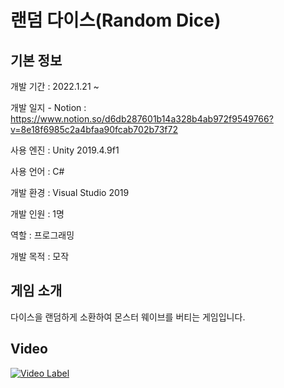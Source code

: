 # 랜덤 다이스(Random Dice)

## 기본 정보
개발 기간 : 2022.1.21 ~

개발 일지 - Notion : https://www.notion.so/d6db287601b14a328b4ab972f9549766?v=8e18f6985c2a4bfaa90fcab702b73f72

사용 엔진 : Unity 2019.4.9f1

사용 언어 : C#

개발 환경 : Visual Studio 2019

개발 인원 : 1명

역할 : 프로그래밍

개발 목적 : 모작

## 게임 소개
다이스을 랜덤하게 소환하여 몬스터 웨이브를 버티는 게임입니다.

## Video
[![Video Label](http://img.youtube.com/vi/BJZfJB1LiKw/0.jpg)](https://youtu.be/BJZfJB1LiKw)
